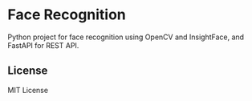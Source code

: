 # Face Recognition 

Python project for face recognition using OpenCV and InsightFace, and FastAPI for REST API.

## License
MIT License